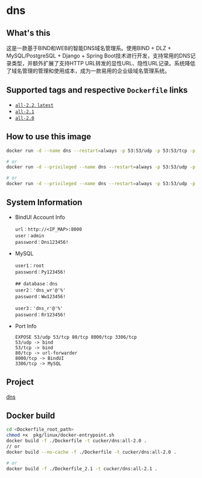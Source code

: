 # dns


## What's this
这是一款基于BIND和WEB的智能DNS域名管理系。使用BIND + DLZ + MySQL/PostgreSQL + Django + Spring Boot技术进行开发，支持常用的DNS记录类型，并额外扩展了支持HTTP URL转发的显性URL、隐性URL记录。系统降低了域名管理的管理和使用成本，成为一款易用的企业级域名管理系统。

## Supported tags and respective `Dockerfile` links
* [`all-2.2`, `latest`](https://github.com/cucker0/dockerfile/blob/main/dns/Dockerfile_2.2)
* [`all-2.1`](https://github.com/cucker0/dockerfile/blob/main/dns/Dockerfile_2.1)
* [`all-2.0`](https://github.com/cucker0/dockerfile/blob/main/dns/Dockerfile)

## How to use this image
```bash
docker run -d --name dns --restart=always -p 53:53/udp -p 53:53/tcp -p 80:80/tcp -p 8000:8000/tcp -p 3306:3306/tcp cucker/dns:all-2.2

# or
docker run -d --privileged --name dns --restart=always -p 53:53/udp -p 53:53/tcp -p 80:80/tcp -p 8000:8000/tcp -p 3306:3306/tcp cucker/dns:all-2.1

# or
docker run -d --privileged --name dns --restart=always -p 53:53/udp -p 53:53/tcp -p 80:80/tcp -p 8000:8000/tcp -p 3306:3306/tcp cucker/dns:all-2.0
```

## System Information
* BindUI Account Info
    ```
    url：http://<IP_MAP>:8000
    user：admin
    password：Dns123456!
    ```
* MySQL
    ```
    user1：root
    password：Py123456!

    ## database：dns
    user2：'dns_wr'@'%'
    password：Ww123456!

    user3：'dns_r'@'%'
    password：Rr123456!
    ```

* Port Info
    ```
    EXPOSE 53/udp 53/tcp 80/tcp 8000/tcp 3306/tcp
    53/udp -> bind
    53/tcp -> bind
    80/tcp -> url-forwarder
    8000/tcp -> BindUI
    3306/tcp -> MySQL
    ```

## Project
[dns](https://github.com/cucker0/dockerfile/blob/main/dns/)

## Docker build
```bash
cd <Dockerfile_root_path>
chmod +x  pkg/linux/docker-entrypoint.sh
docker build -f ./Dockerfile -t cucker/dns:all-2.0 .
// or
docker build --no-cache -f ./Dockerfile -t cucker/dns:all-2.0 .

# or 
docker build -f ./Dockerfile_2.1 -t cucker/dns:all-2.1 .
```